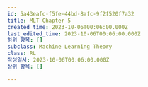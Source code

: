 ```yaml
---
id: 5a43eafc-f5fe-44bd-8afc-9f2f520f7a32
title: MLT Chapter 5
created_time: 2023-10-06T00:06:00.000Z
last_edited_time: 2023-10-06T00:06:00.000Z
하위 항목: []
subclass: Machine Learning Theory
class: RL
작성일시: 2023-10-06T00:06:00.000Z
상위 항목: []

---
```

